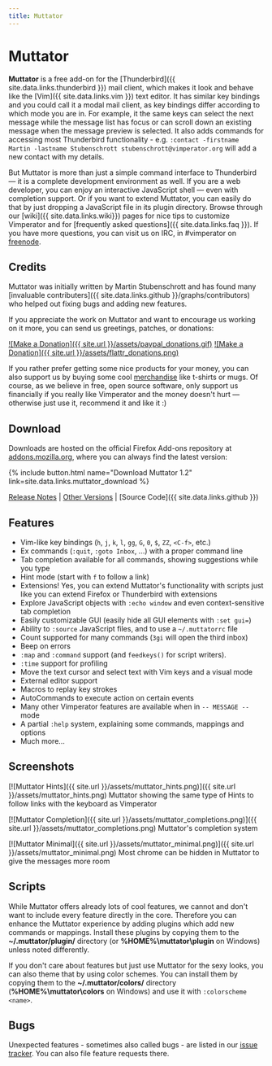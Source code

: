 ```yaml
---
title: Muttator
---
```


# Muttator

**Muttator** is a free add-on for the
[Thunderbird]({{ site.data.links.thunderbird }}) mail client,
which makes it look and behave like the [Vim]({{ site.data.links.vim }})
text editor.
It has similar key bindings and you could call it a modal mail client,
as key bindings differ according to which mode you are in.
For example, it the same keys can select the next message while the message
list has focus or can scroll down an existing message when the message preview
is selected.
It also adds commands for accessing most Thunderbird functionality - e.g.
`:contact -firstname Martin -lastname Stubenschrott stubenschrott@vimperator.org`
will add a new contact with my details. 

But Muttator is more than just a simple command interface to Thunderbird —
it is a complete development environment as well.
If you are a web developer, you can enjoy an interactive JavaScript shell —
even with completion support.
Or if you want to extend Muttator,
you can easily do that by just dropping a JavaScript file in its plugin
directory. Browse through our [wiki]({{ site.data.links.wiki}}) pages for nice
tips to customize Vimperator and for
[frequently asked questions]({{ site.data.links.faq }}).
If you have more questions, you can visit us on IRC,
in #vimperator on [freenode](http://www.freenode.net/).

## Credits

Muttator was initially written by Martin Stubenschrott and has found many
[invaluable contributers]({{ site.data.links.github }}/graphs/contributors)
who helped out fixing bugs and adding new features. 

If you appreciate the work on Muttator and want to encourage us working on it
more, you can send us greetings, patches, or donations:

[![Make a Donation]({{ site.url }}/assets/paypal_donations.gif)](https://www.paypal.com/cgi-bin/webscr?cmd=_s-xclick&hosted_button_id=8323006)
[![Make a Donation]({{ site.url }}/assets/flattr_donations.png)](http://flattr.com/thing/146785/Vimperator)

If you rather prefer getting some nice products for your money,
you can also support us by buying some cool
[merchandise](http://www.zazzle.com/maxauthority*) like t-shirts or mugs.
Of course, as we believe in free, open source software,
only support us financially if you really like Vimperator and the money doesn't
hurt — otherwise just use it, recommend it and like it :) 

## Download

Downloads are hosted on the official Firefox Add-ons repository at
[addons.mozilla.org](httpis://addons.mozilla.org/),
where you can always find the latest version:

{% include button.html name="Download Muttator 1.2" link=site.data.links.muttator_download %}

[Release Notes](https://raw.githubusercontent.com/vimperator/vimperator-labs/master/muttator/NEWS) |
[Other Versions](https://addons.mozilla.org/en-US/thunderbird/addon/muttator/versions/) |
[Source Code]({{ site.data.links.github }})

## Features

- Vim-like key bindings (`h`, `j`, `k`, `l`, `gg`, `G`, `0`, `$`, `ZZ`, `<C-f>`, etc.)
- Ex commands (`:quit`, `:goto Inbox`, ...) with a proper command line
- Tab completion available for all commands, showing suggestions while you type
- Hint mode (start with `f` to follow a link)
- Extensions! Yes, you can extend Muttator's functionality with scripts just like you can extend Firefox or Thunderbird with extensions
- Explore JavaScript objects with `:echo window` and even context-sensitive tab completion
- Easily customizable GUI (easily hide all GUI elements with `:set gui=`)
- Ability to `:source` JavaScript files, and to use a `~/.muttatorrc` file
- Count supported for many commands (`3gi` will open the third inbox)
- Beep on errors
- `:map` and `:command` support (and `feedkeys()` for script writers).
- `:time` support for profiling
- Move the text cursor and select text with Vim keys and a visual mode
- External editor support
- Macros to replay key strokes
- AutoCommands to execute action on certain events
- Many other Vimperator features are available when in `-- MESSAGE --` mode
- A partial `:help` system, explaining some commands, mappings and options
- Much more...

## Screenshots

[![Muttator Hints]({{ site.url }}/assets/muttator_hints.png)]({{ site.url }}/assets/muttator_hints.png)
Muttator showing the same type of Hints to follow links with the keyboard as Vimperator

[![Muttator Completion]({{ site.url }}/assets/muttator_completions.png)]({{ site.url }}/assets/muttator_completions.png)
Muttator's completion system

[![Muttator Minimal]({{ site.url }}/assets/muttator_minimal.png)]({{ site.url }}/assets/muttator_minimal.png)
Most chrome can be hidden in Muttator to give the messages more room

## Scripts

While Muttator offers already lots of cool features,
we cannot and don't want to include every feature directly in the core.
Therefore you can enhance the Muttator experience by adding plugins which add
new commands or mappings.
Install these plugins by copying them to the **~/.muttator/plugin/** directory
(or **%HOME%\muttator\plugin** on Windows) unless noted differently.

If you don't care about features but just use Muttator for the sexy looks,
you can also theme that by using color schemes.
You can install them by copying them to the **~/.muttator/colors/** directory
(**%HOME%\muttator\colors** on Windows) and use it with `:colorscheme <name>`.

## Bugs

Unexpected features - sometimes also called bugs - are listed in our
[issue tracker](https://github.com/vimperator/vimperator-labs/issues).
You can also file feature requests there.
